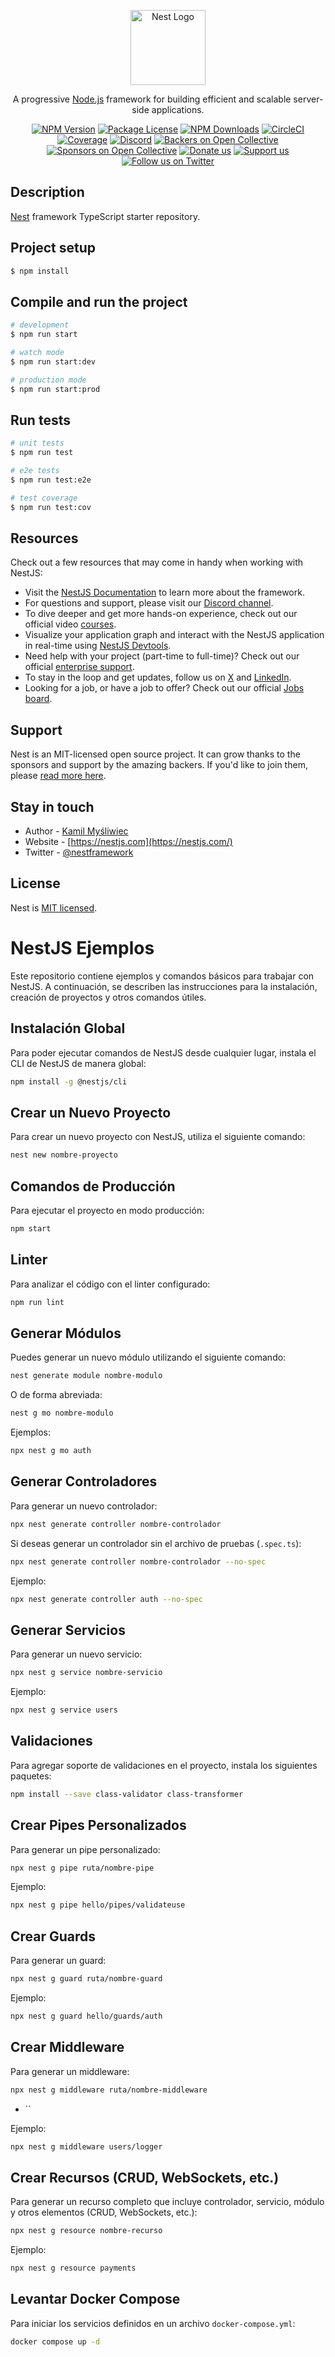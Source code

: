 <p align="center">
  <a href="http://nestjs.com/" target="blank"><img src="https://nestjs.com/img/logo-small.svg" width="120" alt="Nest Logo" /></a>
</p>

[circleci-image]: https://img.shields.io/circleci/build/github/nestjs/nest/master?token=abc123def456
[circleci-url]: https://circleci.com/gh/nestjs/nest

  <p align="center">A progressive <a href="http://nodejs.org" target="_blank">Node.js</a> framework for building efficient and scalable server-side applications.</p>
    <p align="center">
<a href="https://www.npmjs.com/~nestjscore" target="_blank"><img src="https://img.shields.io/npm/v/@nestjs/core.svg" alt="NPM Version" /></a>
<a href="https://www.npmjs.com/~nestjscore" target="_blank"><img src="https://img.shields.io/npm/l/@nestjs/core.svg" alt="Package License" /></a>
<a href="https://www.npmjs.com/~nestjscore" target="_blank"><img src="https://img.shields.io/npm/dm/@nestjs/common.svg" alt="NPM Downloads" /></a>
<a href="https://circleci.com/gh/nestjs/nest" target="_blank"><img src="https://img.shields.io/circleci/build/github/nestjs/nest/master" alt="CircleCI" /></a>
<a href="https://coveralls.io/github/nestjs/nest?branch=master" target="_blank"><img src="https://coveralls.io/repos/github/nestjs/nest/badge.svg?branch=master#9" alt="Coverage" /></a>
<a href="https://discord.gg/G7Qnnhy" target="_blank"><img src="https://img.shields.io/badge/discord-online-brightgreen.svg" alt="Discord"/></a>
<a href="https://opencollective.com/nest#backer" target="_blank"><img src="https://opencollective.com/nest/backers/badge.svg" alt="Backers on Open Collective" /></a>
<a href="https://opencollective.com/nest#sponsor" target="_blank"><img src="https://opencollective.com/nest/sponsors/badge.svg" alt="Sponsors on Open Collective" /></a>
  <a href="https://paypal.me/kamilmysliwiec" target="_blank"><img src="https://img.shields.io/badge/Donate-PayPal-ff3f59.svg" alt="Donate us"/></a>
    <a href="https://opencollective.com/nest#sponsor"  target="_blank"><img src="https://img.shields.io/badge/Support%20us-Open%20Collective-41B883.svg" alt="Support us"></a>
  <a href="https://twitter.com/nestframework" target="_blank"><img src="https://img.shields.io/twitter/follow/nestframework.svg?style=social&label=Follow" alt="Follow us on Twitter"></a>
</p>
  <!--[![Backers on Open Collective](https://opencollective.com/nest/backers/badge.svg)](https://opencollective.com/nest#backer)
  [![Sponsors on Open Collective](https://opencollective.com/nest/sponsors/badge.svg)](https://opencollective.com/nest#sponsor)-->

## Description

[Nest](https://github.com/nestjs/nest) framework TypeScript starter repository.

## Project setup

```bash
$ npm install
```

## Compile and run the project

```bash
# development
$ npm run start

# watch mode
$ npm run start:dev

# production mode
$ npm run start:prod
```

## Run tests

```bash
# unit tests
$ npm run test

# e2e tests
$ npm run test:e2e

# test coverage
$ npm run test:cov
```

## Resources

Check out a few resources that may come in handy when working with NestJS:

- Visit the [NestJS Documentation](https://docs.nestjs.com) to learn more about the framework.
- For questions and support, please visit our [Discord channel](https://discord.gg/G7Qnnhy).
- To dive deeper and get more hands-on experience, check out our official video [courses](https://courses.nestjs.com/).
- Visualize your application graph and interact with the NestJS application in real-time using [NestJS Devtools](https://devtools.nestjs.com).
- Need help with your project (part-time to full-time)? Check out our official [enterprise support](https://enterprise.nestjs.com).
- To stay in the loop and get updates, follow us on [X](https://x.com/nestframework) and [LinkedIn](https://linkedin.com/company/nestjs).
- Looking for a job, or have a job to offer? Check out our official [Jobs board](https://jobs.nestjs.com).

## Support

Nest is an MIT-licensed open source project. It can grow thanks to the sponsors and support by the amazing backers. If you'd like to join them, please [read more here](https://docs.nestjs.com/support).

## Stay in touch

- Author - [Kamil Myśliwiec](https://twitter.com/kammysliwiec)
- Website - [https://nestjs.com](https://nestjs.com/)
- Twitter - [@nestframework](https://twitter.com/nestframework)

## License

Nest is [MIT licensed](https://github.com/nestjs/nest/blob/master/LICENSE).

# NestJS Ejemplos

Este repositorio contiene ejemplos y comandos básicos para trabajar con NestJS. A continuación, se describen las instrucciones para la instalación, creación de proyectos y otros comandos útiles.

## Instalación Global

Para poder ejecutar comandos de NestJS desde cualquier lugar, instala el CLI de NestJS de manera global:

```bash
npm install -g @nestjs/cli
```

## Crear un Nuevo Proyecto

Para crear un nuevo proyecto con NestJS, utiliza el siguiente comando:

```bash
nest new nombre-proyecto
```

## Comandos de Producción

Para ejecutar el proyecto en modo producción:

```bash
npm start
```

## Linter

Para analizar el código con el linter configurado:

```bash
npm run lint
```

## Generar Módulos

Puedes generar un nuevo módulo utilizando el siguiente comando:

```bash
nest generate module nombre-modulo
```

O de forma abreviada:

```bash
nest g mo nombre-modulo
```

Ejemplos:

```bash
npx nest g mo auth
```

## Generar Controladores

Para generar un nuevo controlador:

```bash
npx nest generate controller nombre-controlador
```

Si deseas generar un controlador sin el archivo de pruebas (`.spec.ts`):

```bash
npx nest generate controller nombre-controlador --no-spec
```

Ejemplo:

```bash
npx nest generate controller auth --no-spec
```

## Generar Servicios

Para generar un nuevo servicio:

```bash
npx nest g service nombre-servicio
```

Ejemplo:

```bash
npx nest g service users
```

## Validaciones

Para agregar soporte de validaciones en el proyecto, instala los siguientes paquetes:

```bash
npm install --save class-validator class-transformer
```

## Crear Pipes Personalizados

Para generar un pipe personalizado:

```bash
npx nest g pipe ruta/nombre-pipe
```

Ejemplo:

```bash
npx nest g pipe hello/pipes/validateuse
```

## Crear Guards

Para generar un guard:

```bash
npx nest g guard ruta/nombre-guard
```

Ejemplo:

```bash
npx nest g guard hello/guards/auth
```

## Crear Middleware

Para generar un middleware:

```bash
npx nest g middleware ruta/nombre-middleware
```
- ``

Ejemplo:

```bash
npx nest g middleware users/logger
```

## Crear Recursos (CRUD, WebSockets, etc.)

Para generar un recurso completo que incluye controlador, servicio, módulo y otros elementos (CRUD, WebSockets, etc.):

```bash
npx nest g resource nombre-recurso
```

Ejemplo:

```bash
npx nest g resource payments
```

## Levantar Docker Compose

Para iniciar los servicios definidos en un archivo `docker-compose.yml`:

```bash
docker compose up -d
```
